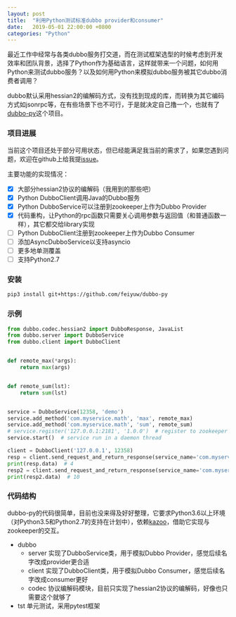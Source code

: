 ```yaml
---
layout: post
title:  "利用Python测试标准dubbo provider和consumer"
date:   2019-05-01 22:00:00 +0800
categories: "Python"
---
```

最近工作中经常与各类dubbo服务打交道，而在测试框架选型的时候考虑到开发效率和团队背景，选择了Python作为基础语言，这样就带来一个问题，如何用Python来测试dubbo服务？以及如何用Python来模拟dubbo服务被其它dubbo消费者调用？

dubbo默认采用hessian2的编解码方式，没有找到现成的库，而转换为其它编码方式如jsonrpc等，在有些场景下也不可行，于是就决定自己撸一个，也就有了[dubbo-py](https://github.com/feiyuw/dubbo-py)这个项目。

### 项目进展

当前这个项目还处于部分可用状态，但已经能满足我当前的需求了，如果您遇到问题，欢迎在github上给我提[issue](https://github.com/feiyuw/dubbo-py/issues)。

主要功能的实现情况：
- [x] 大部分hessian2协议的编解码（我用到的那些吧）
- [x] Python DubboClient调用Java的Dubbo服务
- [x] Python DubboService可以注册到zookeeper上作为Dubbo Provider
- [x] 代码重构，让Python的rpc函数只需要关心调用参数与返回值（和普通函数一样），其它都交给library实现
- [ ] Python DubboClient注册到zookeeper上作为Dubbo Consumer
- [ ] 添加AsyncDubboService以支持asyncio
- [ ] 更多地单测覆盖
- [ ] 支持Python2.7

### 安装

```sh
pip3 install git+https://github.com/feiyuw/dubbo-py
```

### 示例

```python
from dubbo.codec.hessian2 import DubboResponse, JavaList
from dubbo.server import DubboService
from dubbo.client import DubboClient


def remote_max(*args):
    return max(args)


def remote_sum(lst):
    return sum(lst)


service = DubboService(12358, 'demo')
service.add_method('com.myservice.math', 'max', remote_max)
service.add_method('com.myservice.math', 'sum', remote_sum)
# service.register('127.0.0.1:2181', '1.0.0')  # register to zookeeper
service.start()  # service run in a daemon thread

client = DubboClient('127.0.0.1', 12358)
resp = client.send_request_and_return_response(service_name='com.myservice.math', method_name='max', args=[1, 2, 3, 4])
print(resp.data)  # 4
resp2 = client.send_request_and_return_response(service_name='com.myservice.math', method_name='sum', args=[JavaList([1, 2, 3, 4])])
print(resp2.data)  # 10
```

### 代码结构

dubbo-py的代码很简单，目前也没来得及好好整理，它要求Python3.6以上环境（对Python3.5和Python2.7的支持在计划中），依赖[kazoo](https://kazoo.readthedocs.io/en/latest/)，借助它实现与zookeeper的交互。

* dubbo
    * server    实现了DubboService类，用于模拟Dubbo Provider，感觉后续名字改成provider更合适
    * client    实现了DubboClient类，用于模拟Dubbo Consumer，感觉后续名字改成consumer更好
    * codec     协议编解码模块，目前只实现了hessian2协议的编解码，好像也只需要这个就够了
* tst    单元测试，采用pytest框架

